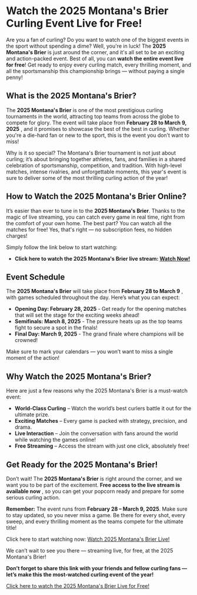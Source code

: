 # Watch the 2025 Montana's Brier Curling Event Live for Free!

Are you a fan of curling? Do you want to watch one of the biggest events in the sport without spending a dime? Well, you're in luck! The **2025 Montana's Brier** is just around the corner, and it's all set to be an exciting and action-packed event. Best of all, you can **watch the entire event live for free**! Get ready to enjoy every curling match, every thrilling moment, and all the sportsmanship this championship brings — without paying a single penny!

## What is the 2025 Montana's Brier?

The **2025 Montana's Brier** is one of the most prestigious curling tournaments in the world, attracting top teams from across the globe to compete for glory. The event will take place from **February 28 to March 9, 2025** , and it promises to showcase the best of the best in curling. Whether you're a die-hard fan or new to the sport, this is the event you don’t want to miss!

Why is it so special? The Montana's Brier tournament is not just about curling; it’s about bringing together athletes, fans, and families in a shared celebration of sportsmanship, competition, and tradition. With high-level matches, intense rivalries, and unforgettable moments, this year's event is sure to deliver some of the most thrilling curling action of the year!

## How to Watch the 2025 Montana's Brier Online?

It’s easier than ever to tune in to the **2025 Montana's Brier**. Thanks to the magic of live streaming, you can catch every game in real time, right from the comfort of your own home. The best part? You can watch all the matches for free! Yes, that's right — no subscription fees, no hidden charges!

Simply follow the link below to start watching:

- **Click here to watch the 2025 Montana's Brier live stream: [Watch Now!](https://tinyurl.com/livestreamfreeo?st=2025montanasbrier&si=gh)**

## Event Schedule

The **2025 Montana's Brier** will take place from **February 28 to March 9** , with games scheduled throughout the day. Here’s what you can expect:

- **Opening Day: February 28, 2025** - Get ready for the opening matches that will set the stage for the exciting weeks ahead!
- **Semifinals: March 8, 2025** - The pressure heats up as the top teams fight to secure a spot in the finals!
- **Final Day: March 9, 2025** - The grand finale where champions will be crowned!

Make sure to mark your calendars — you won’t want to miss a single moment of the action!

## Why Watch the 2025 Montana's Brier?

Here are just a few reasons why the 2025 Montana's Brier is a must-watch event:

- **World-Class Curling** – Watch the world’s best curlers battle it out for the ultimate prize.
- **Exciting Matches** – Every game is packed with strategy, precision, and drama.
- **Live Interaction** – Join the conversation with fans around the world while watching the games online!
- **Free Streaming** – Access the stream with just one click, absolutely free!

## Get Ready for the 2025 Montana's Brier!

Don’t wait! The **2025 Montana's Brier** is right around the corner, and we want you to be part of the excitement. **Free access to the live stream is available now** , so you can get your popcorn ready and prepare for some serious curling action.

**Remember:** The event runs from **February 28 – March 9, 2025**. Make sure to stay updated, so you never miss a game. Be there for every shot, every sweep, and every thrilling moment as the teams compete for the ultimate title!

Click here to start watching now: [Watch 2025 Montana's Brier Live!](https://tinyurl.com/livestreamfreeo?st=2025montanasbrier&si=gh)

We can’t wait to see you there — streaming live, for free, at the 2025 Montana's Brier!

**Don’t forget to share this link with your friends and fellow curling fans — let’s make this the most-watched curling event of the year!**

[Click here to watch the 2025 Montana's Brier Live for Free!](https://tinyurl.com/livestreamfreeo?st=2025montanasbrier&si=gh)
